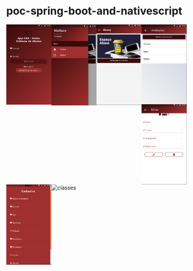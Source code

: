 # poc-spring-boot-and-nativescript



<img src="https://github.com/wallacecamacho/ead-ionic-springboot/blob/master/frontend/src/assets/img/login.png" width="120" align="left" />
<img src="https://github.com/wallacecamacho/ead-ionic-springboot/blob/master/frontend/src/assets/img/home.png" width="120" align="left" />
<img src="https://github.com/wallacecamacho/ead-ionic-springboot/blob/master/frontend/src/assets/img/home2.png" width="120" align="left" />
<img src="https://github.com/wallacecamacho/ead-ionic-springboot/blob/master/frontend/src/assets/img/avaliacoes.png" width="120" align="left" />
<img src="https://github.com/wallacecamacho/ead-ionic-springboot/blob/master/frontend/src/assets/img/notas.png" width="120" align="left" />
<img src="https://github.com/wallacecamacho/ead-ionic-springboot/blob/master/frontend/src/assets/img/cadastro.png" width="120" align="left" />

![classes](https://user-images.githubusercontent.com/1315080/63123009-7585d380-bf7e-11e9-8ec7-c80f196c2208.png)
